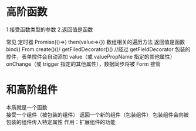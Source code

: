 # 高阶函数 
1.接受函数类型的参数 
2.返回值是函数  

常见  定时器  Promise(()=>)   then(value=>{})   数组相关的遍历方法 
返回值是函数   bind() 
From.create()()/  getFiledDecorator()() 
//经过 getFieldDecorator 包装的控件，表单控件会自动添加 value（或 valuePropName 指定的其他属性） onChange（或 trigger 指定的其他属性），数据同步将被 Form 接管

# 和高阶组件 
本质就是一个函数   
接受一个组件（被包装的组件）  返回一个新的组件（包装组件）
包装组件会向被包装的组件传入特定属性
作用：扩展组件的功能  
